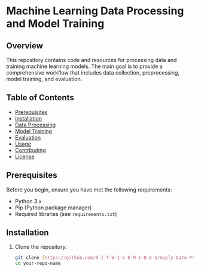# Machine Learning Data Processing and Model Training

## Overview

This repository contains code and resources for processing data and training machine learning models. The main goal is to provide a comprehensive workflow that includes data collection, preprocessing, model training, and evaluation.

## Table of Contents

- [Prerequisites](#prerequisites)
- [Installation](#installation)
- [Data Processing](#data-processing)
- [Model Training](#model-training)
- [Evaluation](#evaluation)
- [Usage](#usage)
- [Contributing](#contributing)
- [License](#license)

## Prerequisites

Before you begin, ensure you have met the following requirements:

- Python 3.x
- Pip (Python package manager)
- Required libraries (see `requirements.txt`)

## Installation

1. Clone the repository:
   ```bash
   git clone [https://github.com/B-I-T-W-I-S-E-M-I-N-D-S/Apply-Data-PreProcessing/tree/main]
   cd your-repo-name
